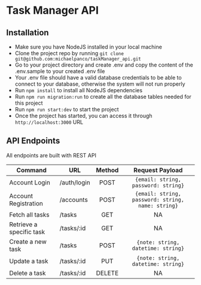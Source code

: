 # Task Manager API

## Installation

-   Make sure you have NodeJS installed in your local machine
-   Clone the project repo by running
    `git clone git@github.com:michaelpanco/taskManager_api.git`
-   Go to your project directory and create .env and copy the content of the
    .env.sample to your created .env file
-   Your .env file should have a valid database credentials to be able to
    connect to your database, otherwise the system will not run properly
-   Run `npm install` to install all NodeJS dependencies
-   Run `npm run migration:run` to create all the database tables needed for
    this project
-   Run `npm run start:dev` to start the project
-   Once the project has started, you can access it through
    `http://localhost:3000` URL

## API Endpoints

All endpoints are built with REST API

| Command                  | URL         | Method |                  Request Payload                  |
| ------------------------ | ----------- | :----: | :-----------------------------------------------: |
| Account Login            | /auth/login |  POST  |        `{email: string, password: string}`        |
| Account Registration     | /accounts   |  POST  | `{email: string, password: string, name: string}` |
| Fetch all tasks          | /tasks      |  GET   |                        NA                         |
| Retrieve a specific task | /tasks/:id  |  GET   |                        NA                         |
| Create a new task        | /tasks      |  POST  |        `{note: string, datetime: string}`         |
| Update a task            | /tasks/:id  |  PUT   |        `{note: string, datetime: string}`         |
| Delete a task            | /tasks/:id  | DELETE |                        NA                         |

